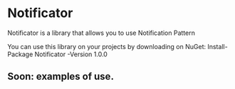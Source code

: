 # Notificator
Notificator is a library that allows you to use Notification Pattern

You can use this library on your projects by downloading on NuGet:
  Install-Package Notificator -Version 1.0.0

## Soon: examples of use.
